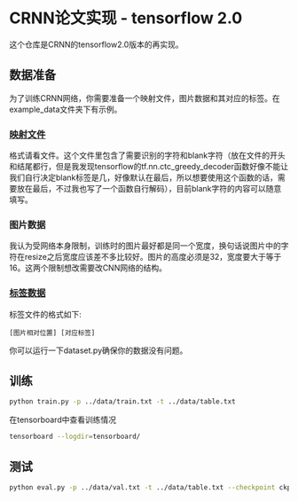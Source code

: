 # CRNN论文实现 - tensorflow 2.0

这个仓库是CRNN的tensorflow2.0版本的再实现。

## 数据准备

为了训练CRNN网络，你需要准备一个映射文件，图片数据和其对应的标签。在example_data文件夹下有示例。

### [映射文件](./example_data/table.txt)

格式请看文件。这个文件里包含了需要识别的字符和blank字符（放在文件的开头和结尾都行，但是我发现tensorflow的tf.nn.ctc_greedy_decoder函数好像不能让我们自行决定blank标签是几，好像默认在最后，所以想要使用这个函数的话，需要放在最后，不过我也写了一个函数自行解码），目前blank字符的内容可以随意填写。

### 图片数据

我认为受网络本身限制，训练时的图片最好都是同一个宽度，换句话说图片中的字符在resize之后宽度应该差不多比较好。图片的高度必须是32，宽度要大于等于16。这两个限制想改需要改CNN网络的结构。

### [标签数据](./example_data/annotation.txt)

标签文件的格式如下:
```
[图片相对位置] [对应标签]
```

你可以运行一下dataset.py确保你的数据没有问题。

## 训练

```bash
python train.py -p ../data/train.txt -t ../data/table.txt 
```

在tensorboard中查看训练情况

```bash
tensorboard --logdir=tensorboard/
```

## 测试

```bash
python eval.py -p ../data/val.txt -t ../data/table.txt --checkpoint ckpt/2019-10-08-15-02-28/
```